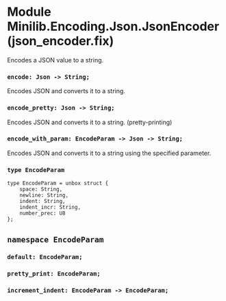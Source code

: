 # Module Minilib.Encoding.Json.JsonEncoder (json_encoder.fix)

Encodes a JSON value to a string.

### `encode: Json -> String;`

Encodes JSON and converts it to a string.

### `encode_pretty: Json -> String;`

Encodes JSON and converts it to a string. (pretty-printing)

### `encode_with_param: EncodeParam -> Json -> String;`

Encodes JSON and converts it to a string using the specified parameter.

### `type EncodeParam`

```
type EncodeParam = unbox struct {
    space: String,
    newline: String,
    indent: String,
    indent_incr: String,
    number_prec: U8
};
```
## `namespace EncodeParam`

### `default: EncodeParam;`

### `pretty_print: EncodeParam;`

### `increment_indent: EncodeParam -> EncodeParam;`

